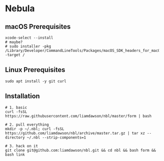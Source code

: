 # Nebula

## macOS Prerequisites

```shell
xcode-select --install
# maybe?
# sudo installer -pkg /Library/Developer/CommandLineTools/Packages/macOS_SDK_headers_for_macOS_10.14.pkg -target /
```

## Linux Prerequisites

```shell
sudo apt install -y git curl
```

## Installation

```shell
# 1. basic
curl -fsSL https://raw.githubusercontent.com/liamdawson/nbl/master/form | bash

# 2. pull everything
mkdir -p ~/.nbl; curl -fsSL https://github.com/liamdawson/nbl/archive/master.tar.gz | tar xz --directory ~/.nbl --strip-components=1

# 3. hack on it
git clone git@github.com:liamdawson/nbl.git && cd nbl && bash form && bash link
```
